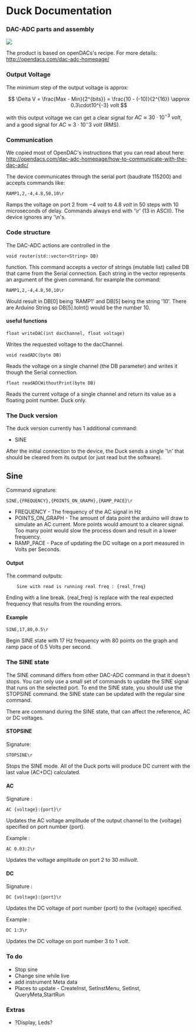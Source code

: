 # Duck Documentation

<!---
	This file looks much better if you open it from here:
		https://github.com/tomirendo/lab_repo/blob/master/Full_Code/readme.MD

	Alternatively, you can open this file locally in Chrome if you have the "MarkDown Preview Plus" plugin with "Allow access to file URLs" enabled (can be done here: "chrome://extensions/")

	To see the Math properly, check "Enable LaTeX delimiters" in the "MarkDown Preview Plus" plugin settings.
	
-->

### DAC-ADC parts and assembly

![](http://i.imgur.com/j1jujAp.jpg=100x20)

The product is based on openDACs's recipe. For more details:
http://opendacs.com/dac-adc-homepage/

### Output Voltage
The minimum step of the output voltage is approx:

$$ \Delta V = \frac{Max - Min}{2^{bits}} = \frac{10 - (-10)}{2^{16}} \approx 0.3\cdot10^{-3} volt $$

with this output voltage we can get a clear signal for $AC \approx 30 \cdot 10 ^{-3}\  volt$, and a good signal for $AC \approx 3 \cdot 10 ^-3\  volt$ (RMS).
### Communication
We copied most of OpenDAC's instructions that you can read about here:
http://opendacs.com/dac-adc-homepage/how-to-communicate-with-the-dac-adc/

The device communicates through the serial port (baudrate 115200) and accepts commands like:

	RAMP1,2,-4,4.8,50,10\r

Ramps the voltage on port 2 from $-4 \ volt$ to $4.8 \ volt$ in 50 steps with 10 microseconds of delay. Commands always end with '\r' (13 in ASCII). The device ignores any '\n's.

### Code structure

The DAC-ADC actions are controlled in the 
    
    void router(std::vector<String> DB)

function. This command accepts a vector of strings (mutable list) called DB that came from the Serial connection. Each string in the vector represents an argument of the given command. for example the command:
    
    RAMP1,2,-4,4.8,50,10\r

Would result in DB[0] being 'RAMP1' and DB[5] being the string '10'. There are Arduino String so DB[5].toInt() would be the number 10.
#### useful functions
    float writeDAC(int dacChannel, float voltage)

Writes the requested voltage to the dacChannel.

    void readADC(byte DB)

Reads the voltage on a single channel (the DB parameter) and writes it though the Serial connection.

    float readADCWithoutPrint(byte DB)

Reads the current voltage of a single channel and return its value as a floating point number. Duck only. 

### The Duck version

The duck version currently has 1 additional command:

* SINE

After the initial connection to the device, the Duck sends a single '\n' that should be cleared from its output (or just read but the software).

## Sine
Command signature:

	SINE,{FREQUENCY},{POINTS_ON_GRAPH},{RAMP_PACE}\r

* FREQUENCY -  The frequency of the AC signal in Hz
* POINTS_ON_GRAPH - The amount of data point the arduino will draw to simulate an AC current. More points would amount to a clearer signal. Too many point would slow the process down and result in a lower frequency.
* RAMP_PACE - Pace of updating the DC voltage on a port measured in Volts per Seconds.

#### Output 
The command outputs:

        Sine with read is running real freq : {real_freq}

Ending with a line break. {real_freq} is replace with the real expected frequency that results from the rounding errors.

#### Example 

    SINE,17,80,0.5\r

Begin SINE state with 17 Hz frequency with 80 points on the graph and ramp pace of 0.5 Volts per second.

### The SINE state
The SINE command differs from other DAC-ADC command in that it doesn't stops. You can only use a small set of commands to update the SINE signal that runs on the selected port. To end the SINE state, you should use the STOPSINE command. the SINE state can be updated with the regular sine command.

There are command during the SINE state, that can affect the reference, AC or DC voltages. 

#### STOPSINE

Signature:

    STOPSINE\r

Stops the SINE mode. All of the Duck ports will produce DC current with the last value (AC+DC) calculated. 

#### AC
Signature :
    
    AC {voltage}:{port}\r

Updates the AC voltage amplitude of the output channel to the {voltage} specified on port number {port}.

Example :
    
    AC 0.03:2\r

Updates the voltage amplitude on port 2 to $30 \ milivolt$.

#### DC

Signature :
    
    DC {voltage}:{port}\r

Updates the DC voltage of port number {port} to the {voltage} specified.

Example :   

    DC 1:3\r

Updates the DC voltage on port number 3 to $1 \ volt$.

### To do
* Stop sine
* Change sine while live
* add instrument Meta data
 * Places to update - CreateInst, SetInstMenu, SetInst, QueryMeta,StartRun

### Extras
* ?Display, Leds?